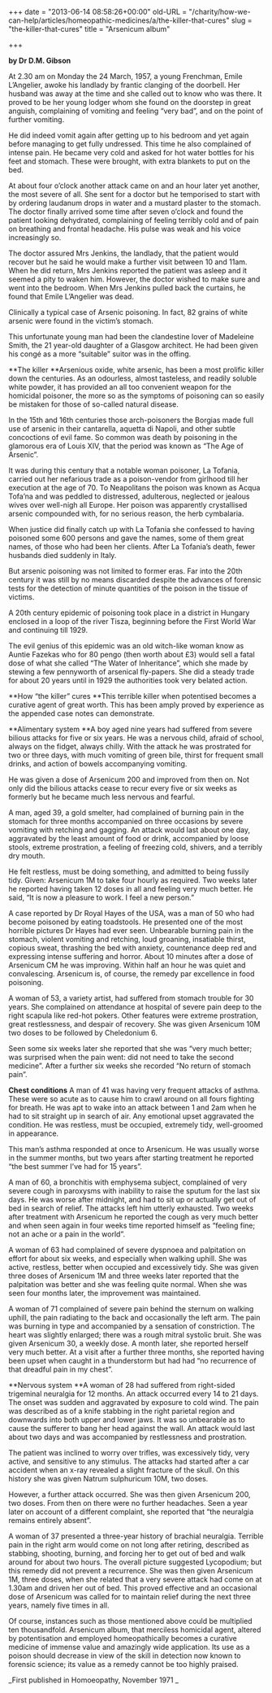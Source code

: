 +++
date = "2013-06-14 08:58:26+00:00"
old-URL = "/charity/how-we-can-help/articles/homeopathic-medicines/a/the-killer-that-cures"
slug = "the-killer-that-cures"
title = "Arsenicum album"

+++

**by Dr D.M. Gibson**

At 2.30 am on Monday the 24 March, 1957, a young Frenchman, Emile L’Angelier, awoke his landlady by frantic clanging of the doorbell. Her husband was away at the time and she called out to know who was there. It proved to be her young lodger whom she found on the doorstep in great anguish, complaining of vomiting and feeling “very bad”, and on the point of further vomiting.

He did indeed vomit again after getting up to his bedroom and yet again before managing to get fully undressed. This time he also complained of intense pain. He became very cold and asked for hot water bottles for his feet and stomach. These were brought, with extra blankets to put on the bed.

At about four o’clock another attack came on and an hour later yet another, the most severe of all. She sent for a doctor but he temporised to start with by ordering laudanum drops in water and a mustard plaster to the stomach. The doctor finally arrived some time after seven o’clock and found the patient looking dehydrated, complaining of feeling terribly cold and of pain on breathing and frontal headache. His pulse was weak and his voice increasingly so.

The doctor assured Mrs Jenkins, the landlady, that the patient would recover but he said he would make a further visit between 10 and 11am. When he did return, Mrs Jenkins reported the patient was asleep and it seemed a pity to waken him. However, the doctor wished to make sure and went into the bedroom. When Mrs Jenkins pulled back the curtains, he found that Emile L’Angelier was dead.

Clinically a typical case of Arsenic poisoning. In fact, 82 grains of white arsenic were found in the victim’s stomach.

This unfortunate young man had been the clandestine lover of Madeleine Smith, the 21 year-old daughter of a Glasgow architect. He had been given his congé as a more “suitable” suitor was in the offing.

**The killer
**Arsenious oxide, white arsenic, has been a most prolific killer down the centuries. As an odourless, almost tasteless, and readily soluble white powder, it has provided an all too convenient weapon for the homicidal poisoner, the more so as the symptoms of poisoning can so easily be mistaken for those of so-called natural disease.

In the 15th and 16th centuries those arch-poisoners the Borgias made full use of arsenic in their cantarella, aquetta di Napoli, and other subtle concoctions of evil fame. So common was death by poisoning in the glamorous era of Louis XIV, that the period was known as “The Age of Arsenic”.

It was during this century that a notable woman poisoner, La Tofania, carried out her nefarious trade as a poison-vendor from girlhood till her execution at the age of 70. To Neapolitans the poison was known as Acqua Tofa’na and was peddled to distressed, adulterous, neglected or jealous wives over well-nigh all Europe. Her poison was apparently crystallised arsenic compounded with, for no serious reason, the herb cymbalaria.

When justice did finally catch up with La Tofania she confessed to having poisoned some 600 persons and gave the names, some of them great names, of those who had been her clients. After La Tofania’s death, fewer husbands died suddenly in Italy.

But arsenic poisoning was not limited to former eras. Far into the 20th century it was still by no means discarded despite the advances of forensic tests for the detection of minute quantities of the poison in the tissue of victims.

A 20th century epidemic of poisoning took place in a district in Hungary enclosed in a loop of the river Tisza, beginning before the First World War and continuing till 1929.

The evil genius of this epidemic was an old witch-like woman know as Auntie Fazekas who for 80 pengo (then worth about £3) would sell a fatal dose of what she called “The Water of Inheritance”, which she made by stewing a few pennyworth of arsenical fly-papers. She did a steady trade for about 20 years until in 1929 the authorities took very belated action.

**How “the killer” cures
**This terrible killer when potentised becomes a curative agent of great worth. This has been amply proved by experience as the appended case notes can demonstrate.

**Alimentary system
**A boy aged nine years had suffered from severe bilious attacks for five or six years. He was a nervous child, afraid of school, always on the fidget, always chilly. With the attack he was prostrated for two or three days, with much vomiting of green bile, thirst for frequent small drinks, and action of bowels accompanying vomiting.

He was given a dose of Arsenicum 200 and improved from then on. Not only did the bilious attacks cease to recur every five or six weeks as formerly but he became much less nervous and fearful.

A man, aged 39, a gold smelter, had complained of burning pain in the stomach for three months accompanied on three occasions by severe vomiting with retching and gagging. An attack would last about one day, aggravated by the least amount of food or drink, accompanied by loose stools, extreme prostration, a feeling of freezing cold, shivers, and a terribly dry mouth.

He felt restless, must be doing something, and admitted to being fussily tidy. Given: Arsenicum 1M to take four hourly as required. Two weeks later he reported having taken 12 doses in all and feeling very much better. He said, “It is now a pleasure to work. I feel a new person.”

A case reported by Dr Royal Hayes of the USA, was a man of 50 who had become poisoned by eating toadstools. He presented one of the most horrible pictures Dr Hayes had ever seen. Unbearable burning pain in the stomach, violent vomiting and retching, loud groaning, insatiable thirst, copious sweat, thrashing the bed with anxiety, countenance deep red and expressing intense suffering and horror. About 10 minutes after a dose of Arsenicum CM he was improving. Within half an hour he was quiet and convalescing. Arsenicum is, of course, the remedy par excellence in food poisoning.

A woman of 53, a variety artist, had suffered from stomach trouble for 30 years. She complained on attendance at hospital of severe pain deep to the right scapula like red-hot pokers. Other features were extreme prostration, great restlessness, and despair of recovery. She was given Arsenicum 10M two doses to be followed by Cheledonium 6.

Seen some six weeks later she reported that she was “very much better; was surprised when the pain went: did not need to take the second medicine”. After a further six weeks she recorded “No return of stomach pain”.

**Chest conditions**
A man of 41 was having very frequent attacks of asthma. These were so acute as to cause him to crawl around on all fours fighting for breath. He was apt to wake into an attack between 1 and 2am when he had to sit straight up in search of air. Any emotional upset aggravated the condition. He was restless, must be occupied, extremely tidy, well-groomed in appearance.

This man’s asthma responded at once to Arsenicum. He was usually worse in the summer months, but two years after starting treatment he reported “the best summer I’ve had for 15 years”.

A man of 60, a bronchitis with emphysema subject, complained of very severe cough in paroxysms with inability to raise the sputum for the last six days. He was worse after midnight, and had to sit up or actually get out of bed in search of relief. The attacks left him utterly exhausted. Two weeks after treatment with Arsenicum he reported the cough as very much better and when seen again in four weeks time reported himself as “feeling fine; not an ache or a pain in the world”.

A woman of 63 had complained of severe dyspnoea and palpitation on effort for about six weeks, and especially when walking uphill. She was active, restless, better when occupied and excessively tidy. She was given three doses of Arsenicum 1M and three weeks later reported that the palpitation was better and she was feeling quite normal. When she was seen four months later, the improvement was maintained.

A woman of 71 complained of severe pain behind the sternum on walking uphill, the pain radiating to the back and occasionally the left arm. The pain was burning in type and accompanied by a sensation of constriction. The heart was slightly enlarged; there was a rough mitral systolic bruit. She was given Arsenicum 30, a weekly dose. A month later, she reported herself very much better. At a visit after a further three months, she reported having been upset when caught in a thunderstorm but had had “no recurrence of that dreadful pain in my chest”.

**Nervous system
**A woman of 28 had suffered from right-sided trigeminal neuralgia for 12 months. An attack occurred every 14 to 21 days. The onset was sudden and aggravated by exposure to cold wind. The pain was described as of a knife stabbing in the right parietal region and downwards into both upper and lower jaws. It was so unbearable as to cause the sufferer to bang her head against the wall. An attack would last about two days and was accompanied by restlessness and prostration.

The patient was inclined to worry over trifles, was excessively tidy, very active, and sensitive to any stimulus. The attacks had started after a car accident when an x-ray revealed a slight fracture of the skull. On this history she was given Natrum sulphuricum 10M, two doses.

However, a further attack occurred. She was then given Arsenicum 200, two doses. From then on there were no further headaches. Seen a year later on account of a different complaint, she reported that “the neuralgia remains entirely absent”.

A woman of 37 presented a three-year history of brachial neuralgia. Terrible pain in the right arm would come on not long after retiring, described as stabbing, shooting, burning, and forcing her to get out of bed and walk around for about two hours. The overall picture suggested Lycopodium; but this remedy did not prevent a recurrence. She was then given Arsenicum 1M, three doses, when she related that a very severe attack had come on at 1.30am and driven her out of bed. This proved effective and an occasional dose of Arsenicum was called for to maintain relief during the next three years, namely five times in all.

Of course, instances such as those mentioned above could be multiplied ten thousandfold. Arsenicum album, that merciless homicidal agent, altered by potentisation and employed homeopathically becomes a curative medicine of immense value and amazingly wide application. Its use as a poison should decrease in view of the skill in detection now known to forensic science; its value as a remedy cannot be too highly praised.

_First published in Homoeopathy, November 1971
_
